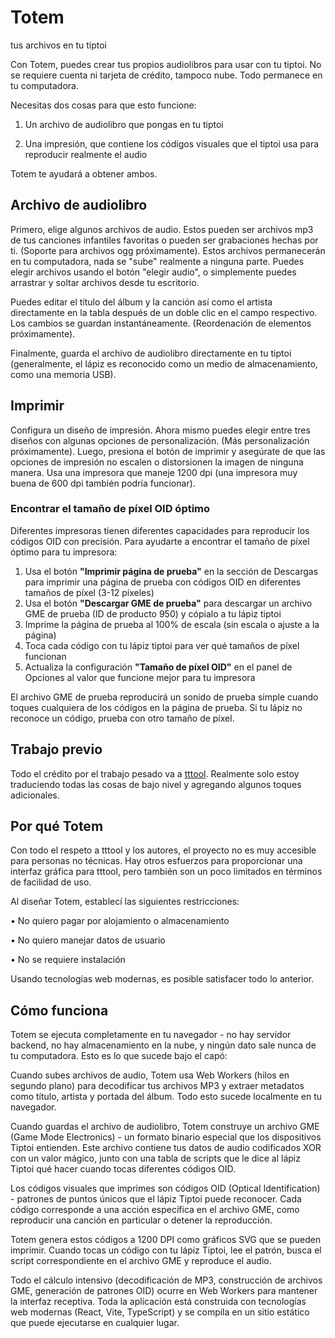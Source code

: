 # Totem

tus archivos en tu tiptoi

Con Totem, puedes crear tus propios audiolibros para usar con tu tiptoi. No se requiere cuenta ni tarjeta de crédito, tampoco nube. Todo permanece en tu computadora.

Necesitas dos cosas para que esto funcione:

1. Un archivo de audiolibro que pongas en tu tiptoi

2. Una impresión, que contiene los códigos visuales que el tiptoi usa para reproducir realmente el audio

Totem te ayudará a obtener ambos.

## Archivo de audiolibro

Primero, elige algunos archivos de audio. Estos pueden ser archivos mp3 de tus canciones infantiles favoritas o pueden ser grabaciones hechas por ti. (Soporte para archivos ogg próximamente). Estos archivos permanecerán en tu computadora, nada se "sube" realmente a ninguna parte. Puedes elegir archivos usando el botón "elegir audio", o simplemente puedes arrastrar y soltar archivos desde tu escritorio.

Puedes editar el título del álbum y la canción así como el artista directamente en la tabla después de un doble clic en el campo respectivo. Los cambios se guardan instantáneamente. (Reordenación de elementos próximamente).

Finalmente, guarda el archivo de audiolibro directamente en tu tiptoi (generalmente, el lápiz es reconocido como un medio de almacenamiento, como una memoria USB).

## Imprimir

Configura un diseño de impresión. Ahora mismo puedes elegir entre tres diseños con algunas opciones de personalización. (Más personalización próximamente). Luego, presiona el botón de imprimir y asegúrate de que las opciones de impresión no escalen o distorsionen la imagen de ninguna manera. Usa una impresora que maneje 1200 dpi (una impresora muy buena de 600 dpi también podría funcionar).

### Encontrar el tamaño de píxel OID óptimo

Diferentes impresoras tienen diferentes capacidades para reproducir los códigos OID con precisión. Para ayudarte a encontrar el tamaño de píxel óptimo para tu impresora:

1. Usa el botón **"Imprimir página de prueba"** en la sección de Descargas para imprimir una página de prueba con códigos OID en diferentes tamaños de píxel (3-12 píxeles)
2. Usa el botón **"Descargar GME de prueba"** para descargar un archivo GME de prueba (ID de producto 950) y cópialo a tu lápiz tiptoi
3. Imprime la página de prueba al 100% de escala (sin escala o ajuste a la página)
4. Toca cada código con tu lápiz tiptoi para ver qué tamaños de píxel funcionan
5. Actualiza la configuración **"Tamaño de píxel OID"** en el panel de Opciones al valor que funcione mejor para tu impresora

El archivo GME de prueba reproducirá un sonido de prueba simple cuando toques cualquiera de los códigos en la página de prueba. Si tu lápiz no reconoce un código, prueba con otro tamaño de píxel.

## Trabajo previo

Todo el crédito por el trabajo pesado va a [tttool](https://github.com/entropia/tip-toi-reveng). Realmente solo estoy traduciendo todas las cosas de bajo nivel y agregando algunos toques adicionales.

## Por qué Totem

Con todo el respeto a tttool y los autores, el proyecto no es muy accesible para personas no técnicas. Hay otros esfuerzos para proporcionar una interfaz gráfica para tttool, pero también son un poco limitados en términos de facilidad de uso.

Al diseñar Totem, establecí las siguientes restricciones:

• No quiero pagar por alojamiento o almacenamiento

• No quiero manejar datos de usuario

• No se requiere instalación

Usando tecnologías web modernas, es posible satisfacer todo lo anterior.

## Cómo funciona

Totem se ejecuta completamente en tu navegador - no hay servidor backend, no hay almacenamiento en la nube, y ningún dato sale nunca de tu computadora. Esto es lo que sucede bajo el capó:

Cuando subes archivos de audio, Totem usa Web Workers (hilos en segundo plano) para decodificar tus archivos MP3 y extraer metadatos como título, artista y portada del álbum. Todo esto sucede localmente en tu navegador.

Cuando guardas el archivo de audiolibro, Totem construye un archivo GME (Game Mode Electronics) - un formato binario especial que los dispositivos Tiptoi entienden. Este archivo contiene tus datos de audio codificados XOR con un valor mágico, junto con una tabla de scripts que le dice al lápiz Tiptoi qué hacer cuando tocas diferentes códigos OID.

Los códigos visuales que imprimes son códigos OID (Optical Identification) - patrones de puntos únicos que el lápiz Tiptoi puede reconocer. Cada código corresponde a una acción específica en el archivo GME, como reproducir una canción en particular o detener la reproducción.

Totem genera estos códigos a 1200 DPI como gráficos SVG que se pueden imprimir. Cuando tocas un código con tu lápiz Tiptoi, lee el patrón, busca el script correspondiente en el archivo GME y reproduce el audio.

Todo el cálculo intensivo (decodificación de MP3, construcción de archivos GME, generación de patrones OID) ocurre en Web Workers para mantener la interfaz receptiva. Toda la aplicación está construida con tecnologías web modernas (React, Vite, TypeScript) y se compila en un sitio estático que puede ejecutarse en cualquier lugar.
